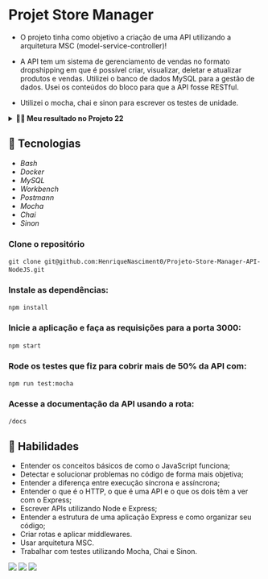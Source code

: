 # Projet Store Manager

* O projeto tinha como objetivo a criação de uma API utilizando a arquitetura MSC (model-service-controller)!

* A API tem um sistema de gerenciamento de vendas no formato dropshipping em que é possível criar, visualizar, deletar e atualizar produtos e vendas. Utilizei o banco de dados MySQL para a gestão de dados. Usei os conteúdos do bloco para que a API fosse RESTful.

* Utilizei o mocha, chai e sinon para escrever os testes de unidade.

<details>
  <summary><strong>👨‍💻 Meu resultado no Projeto 22</strong></summary><br />
<img src="./22.png"/>
</details>

## 🚀 Tecnologias

* _Bash_
* _Docker_
* _MySQL_
* _Workbench_
* _Postmann_
* _Mocha_
* _Chai_
* _Sinon_

### Clone o repositório
```
git clone git@github.com:HenriqueNasciment0/Projeto-Store-Manager-API-NodeJS.git
```

### Instale as dependências:
```
npm install
```

### Inicie a aplicação e faça as requisições para a porta 3000:

```
npm start
```

### Rode os testes que fiz para cobrir mais de 50% da API com:
```
npm run test:mocha
```

### Acesse a documentação da API usando a rota:
```
/docs
```

## 🚀 Habilidades

* Entender os conceitos básicos de como o JavaScript funciona;
* Detectar e solucionar problemas no código de forma mais objetiva;
* Entender a diferença entre execução síncrona e assíncrona;
* Entender o que é o HTTP, o que é uma API e o que os dois têm a ver com o Express;
* Escrever APIs utilizando Node e Express;
* Entender a estrutura de uma aplicação Express e como organizar seu código;
* Criar rotas e aplicar middlewares.
* Usar arquitetura MSC.
* Trabalhar com testes utilizando Mocha, Chai e Sinon.

<div> 
  <a href = "mailto:hsncorretor@gmail.com"><img src="https://img.shields.io/badge/-Gmail-%23333?style=for-the-badge&logo=gmail&logoColor=white" target="_blank"></a>
  <a href="https://www.linkedin.com/in/henriquen-dev/" target="_blank"><img src="https://img.shields.io/badge/-LinkedIn-%230077B5?style=for-the-badge&logo=linkedin&logoColor=white" target="_blank"></a>
    <a href="https://instagram.com/henrique.s.nasc" target="_blank"><img src="https://img.shields.io/badge/-Instagram-%23E4405F?style=for-the-badge&logo=instagram&logoColor=white" target="_blank"></a> 
</div>

